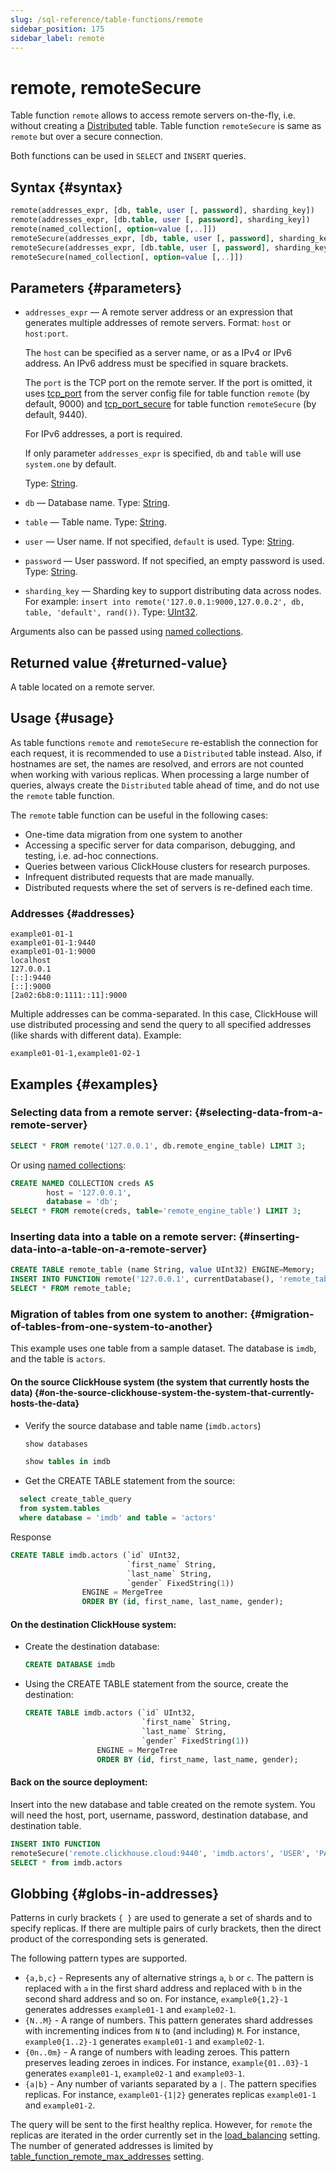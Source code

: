 ```yaml
---
slug: /sql-reference/table-functions/remote
sidebar_position: 175
sidebar_label: remote
---
```


# remote, remoteSecure

Table function `remote` allows to access remote servers on-the-fly, i.e. without creating a [Distributed](../../engines/table-engines/special/distributed.md) table. Table function `remoteSecure` is same as `remote` but over a secure connection.

Both functions can be used in `SELECT` and `INSERT` queries.

## Syntax {#syntax}

``` sql
remote(addresses_expr, [db, table, user [, password], sharding_key])
remote(addresses_expr, [db.table, user [, password], sharding_key])
remote(named_collection[, option=value [,..]])
remoteSecure(addresses_expr, [db, table, user [, password], sharding_key])
remoteSecure(addresses_expr, [db.table, user [, password], sharding_key])
remoteSecure(named_collection[, option=value [,..]])
```

## Parameters {#parameters}

- `addresses_expr` — A remote server address or an expression that generates multiple addresses of remote servers. Format: `host` or `host:port`.

    The `host` can be specified as a server name, or as a IPv4 or IPv6 address. An IPv6 address must be specified in square brackets.

    The `port` is the TCP port on the remote server. If the port is omitted, it uses [tcp_port](../../operations/server-configuration-parameters/settings.md#tcp_port) from the server config file for table function `remote` (by default, 9000) and [tcp_port_secure](../../operations/server-configuration-parameters/settings.md#tcp_port_secure) for table function `remoteSecure` (by default, 9440).

    For IPv6 addresses, a port is required.

    If only parameter `addresses_expr` is specified, `db` and `table` will use `system.one` by default.

    Type: [String](../../sql-reference/data-types/string.md).

- `db` — Database name. Type: [String](../../sql-reference/data-types/string.md).
- `table` — Table name. Type: [String](../../sql-reference/data-types/string.md).
- `user` — User name. If not specified, `default` is used. Type: [String](../../sql-reference/data-types/string.md).
- `password` — User password. If not specified, an empty password is used. Type: [String](../../sql-reference/data-types/string.md).
- `sharding_key` — Sharding key to support distributing data across nodes. For example: `insert into remote('127.0.0.1:9000,127.0.0.2', db, table, 'default', rand())`. Type: [UInt32](../../sql-reference/data-types/int-uint.md).

Arguments also can be passed using [named collections](/docs/operations/named-collections.md).

## Returned value {#returned-value}

A table located on a remote server.

## Usage {#usage}

As table functions `remote` and `remoteSecure` re-establish the connection for each request, it is recommended to use a `Distributed` table instead. Also, if hostnames are set, the names are resolved, and errors are not counted when working with various replicas. When processing a large number of queries, always create the `Distributed` table ahead of time, and do not use the `remote` table function.

The `remote` table function can be useful in the following cases:

- One-time data migration from one system to another
- Accessing a specific server for data comparison, debugging, and testing, i.e. ad-hoc connections.
- Queries between various ClickHouse clusters for research purposes.
- Infrequent distributed requests that are made manually.
- Distributed requests where the set of servers is re-defined each time.

### Addresses {#addresses}

``` text
example01-01-1
example01-01-1:9440
example01-01-1:9000
localhost
127.0.0.1
[::]:9440
[::]:9000
[2a02:6b8:0:1111::11]:9000
```

Multiple addresses can be comma-separated. In this case, ClickHouse will use distributed processing and send the query to all specified addresses (like shards with different data). Example:

``` text
example01-01-1,example01-02-1
```

## Examples {#examples}

### Selecting data from a remote server: {#selecting-data-from-a-remote-server}

``` sql
SELECT * FROM remote('127.0.0.1', db.remote_engine_table) LIMIT 3;
```

Or using [named collections](/docs/operations/named-collections.md):

```sql
CREATE NAMED COLLECTION creds AS
        host = '127.0.0.1',
        database = 'db';
SELECT * FROM remote(creds, table='remote_engine_table') LIMIT 3;
```

### Inserting data into a table on a remote server: {#inserting-data-into-a-table-on-a-remote-server}

``` sql
CREATE TABLE remote_table (name String, value UInt32) ENGINE=Memory;
INSERT INTO FUNCTION remote('127.0.0.1', currentDatabase(), 'remote_table') VALUES ('test', 42);
SELECT * FROM remote_table;
```

### Migration of tables from one system to another: {#migration-of-tables-from-one-system-to-another}

This example uses one table from a sample dataset.  The database is `imdb`, and the table is `actors`.

#### On the source ClickHouse system (the system that currently hosts the data) {#on-the-source-clickhouse-system-the-system-that-currently-hosts-the-data}

- Verify the source database and table name (`imdb.actors`)

  ```sql
  show databases
  ```

  ```sql
  show tables in imdb
  ```

- Get the CREATE TABLE statement from the source:

```sql
  select create_table_query
  from system.tables
  where database = 'imdb' and table = 'actors'
  ```

  Response

  ```sql
  CREATE TABLE imdb.actors (`id` UInt32,
                            `first_name` String,
                            `last_name` String,
                            `gender` FixedString(1))
                  ENGINE = MergeTree
                  ORDER BY (id, first_name, last_name, gender);
  ```

#### On the destination ClickHouse system:

- Create the destination database:

  ```sql
  CREATE DATABASE imdb
  ```

- Using the CREATE TABLE statement from the source, create the destination:

  ```sql
  CREATE TABLE imdb.actors (`id` UInt32,
                            `first_name` String,
                            `last_name` String,
                            `gender` FixedString(1))
                  ENGINE = MergeTree
                  ORDER BY (id, first_name, last_name, gender);
  ```

#### Back on the source deployment:

Insert into the new database and table created on the remote system.  You will need the host, port, username, password, destination database, and destination table.

```sql
INSERT INTO FUNCTION
remoteSecure('remote.clickhouse.cloud:9440', 'imdb.actors', 'USER', 'PASSWORD')
SELECT * from imdb.actors
```

## Globbing {#globs-in-addresses}

Patterns in curly brackets `{ }` are used to generate a set of shards and to specify replicas. If there are multiple pairs of curly brackets, then the direct product of the corresponding sets is generated.

The following pattern types are supported.

- `{a,b,c}` - Represents any of alternative strings `a`, `b` or `c`. The pattern is replaced with `a` in the first shard address and replaced with `b` in the second shard address and so on. For instance, `example0{1,2}-1` generates addresses `example01-1` and `example02-1`.
- `{N..M}` - A range of numbers. This pattern generates shard addresses with incrementing indices from `N` to (and including) `M`. For instance, `example0{1..2}-1` generates `example01-1` and `example02-1`.
- `{0n..0m}` - A range of numbers with leading zeroes. This pattern preserves leading zeroes in indices. For instance, `example{01..03}-1` generates `example01-1`, `example02-1` and `example03-1`.
- `{a|b}` - Any number of variants separated by a `|`. The pattern specifies replicas. For instance, `example01-{1|2}` generates replicas `example01-1` and `example01-2`.

The query will be sent to the first healthy replica. However, for `remote` the replicas are iterated in the order currently set in the [load_balancing](../../operations/settings/settings.md#load_balancing) setting.
The number of generated addresses is limited by [table_function_remote_max_addresses](../../operations/settings/settings.md#table_function_remote_max_addresses) setting.
